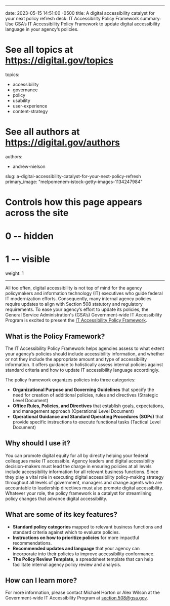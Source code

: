 
---
date: 2023-05-15 14:51:00 -0500
title: A digital accessibility catalyst for your next policy refresh
deck: IT Accessibility Policy Framework
summary: Use GSA’s IT Accessibility Policy Framework to update digital accessibility language in your agency’s policies.

# See all topics at https://digital.gov/topics
topics:
  - accessibility
  - governance
  - policy
  - usability
  - user-experience
  - content-strategy
# See all authors at https://digital.gov/authors
authors:
  - andrew-nielson

slug: a-digital-accessibility-catalyst-for-your-next-policy-refresh
primary_image: "melpomenem-istock-getty-images-1134247984"

# Controls how this page appears across the site
# 0 -- hidden
# 1 -- visible
weight: 1

---

All too often, digital accessibility is not top of mind for the agency policymakers and information technology (IT) executives who guide federal IT modernization efforts. Consequently, many internal agency policies require updates to align with Section 508 statutory and regulatory requirements. To ease your agency’s effort to update its policies, the General Service Administration's (GSA’s) Government-wide IT Accessibility Program is excited to present the [IT Accessibility Policy Framework](https://www.section508.gov/manage/policy-framework/introduction/).

## What is the Policy Framework?

The IT Accessibility Policy Framework helps agencies assess to what extent your agency’s policies should include accessibility information, and whether or not they include the appropriate amount and type of accessibility information. It offers guidance to holistically assess internal policies against standard criteria and how to update IT accessibility language accordingly.

The policy framework organizes policies into three categories:

* **Organizational Purpose and Governing Guidelines** that specify the need for creation of additional policies, rules and directives (Strategic Level Document)
* **Office Rules, Policies, and Directives** that establish goals, expectations, and management approach (Operational Level Document)
* **Operational Guidance and Standard Operating Procedures (SOPs)** that provide specific instructions to execute functional tasks (Tactical Level Document)

## Why should I use it?

You can promote digital equity for all by directly helping your federal colleagues make IT accessible. Agency leaders and digital accessibility decision-makers must lead the charge in ensuring policies at all levels include accessibility information for all relevant business functions. Since they play a vital role in executing digital accessibility policy-making strategy throughout all levels of government, managers and change agents who are accountable to leadership directives must also promote digital accessibility. Whatever your role, the policy framework is a catalyst for streamlining policy changes that advance digital accessibility.

## What are some of its key features?

* **Standard policy categories** mapped to relevant business functions and standard criteria against which to evaluate policies.
* **Instructions on how to prioritize policies** for more impactful recommendations.
* **Recommended updates and language** that your agency can incorporate into their policies to improve accessibility conformance.
* **The Policy Review Template**, a spreadsheet template that can help facilitate internal agency policy review and analysis.

## How can I learn more?

For more information, please contact Michael Horton or Alex Wilson at the Government-wide IT Accessibility Program at [section.508@gsa.gov](mailto:section.508@gsa.gov).

